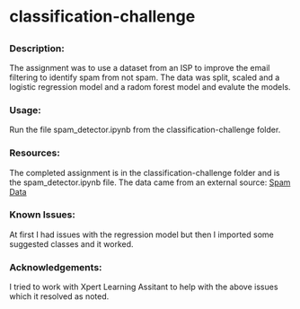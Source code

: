 # classification-challenge
## 

### Description:
The assignment was to use a dataset from an ISP to improve the email filtering
to identify spam from not spam.  The data was split, scaled and a logistic regression model 
 and a radom forest model and evalute the models.

### Usage:
Run the file spam_detector.ipynb from the classification-challenge folder.

### Resources:
The completed assignment is in the classification-challenge folder and is the 
spam_detector.ipynb file. The data came from an external source:
[Spam Data](https://static.bc-edx.com/ai/ail-v-1-0/m13/challenge/spam-data.csv)

### Known Issues:
At first I had issues with the regression model but then I imported some suggested classes
and it worked.  


### Acknowledgements:
I tried to work with Xpert Learning Assitant to help with the above issues 
which it resolved as noted.  